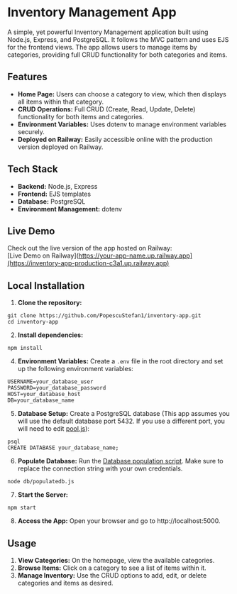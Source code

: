 # Inventory Management App

A simple, yet powerful Inventory Management application built using Node.js, Express, and PostgreSQL. It follows the MVC pattern and uses EJS for the frontend views. The app allows users to manage items by categories, providing full CRUD functionality for both categories and items.

## Features
- **Home Page:** Users can choose a category to view, which then displays all items within that category.
- **CRUD Operations:** Full CRUD (Create, Read, Update, Delete) functionality for both items and categories.
- **Environment Variables:** Uses dotenv to manage environment variables securely.
- **Deployed on Railway:** Easily accessible online with the production version deployed on Railway.

## Tech Stack
- **Backend:** Node.js, Express
- **Frontend:** EJS templates
- **Database:** PostgreSQL
- **Environment Management:** dotenv

## Live Demo

Check out the live version of the app hosted on Railway:  
[Live Demo on Railway](https://your-app-name.up.railway.app](https://inventory-app-production-c3a1.up.railway.app)

## Local Installation
1. **Clone the repository:**
```
git clone https://github.com/PopescuStefan1/inventory-app.git
cd inventory-app
```
2. **Install dependencies:**
```
npm install
```
4. **Environment Variables:** Create a ```.env``` file in the root directory and set up the following environment variables:
```
USERNAME=your_database_user
PASSWORD=your_database_password
HOST=your_database_host
DB=your_database_name
```
5. **Database Setup:** Create a PostgreSQL database (This app assumes you will use the default database port 5432. If you use a different port, you will need to edit [pool.js](db/pool.js)):
```
psql
CREATE DATABASE your_database_name;
```
6. **Populate Database:** Run the [Database population script](db/populatedb.js). Make sure to replace the connection string with your own credentials.
```
node db/populatedb.js
```
7. **Start the Server:**
```
npm start
```
8. **Access the App:** Open your browser and go to http://localhost:5000.

## Usage
1. **View Categories:** On the homepage, view the available categories.
2. **Browse Items:** Click on a category to see a list of items within it.
3. **Manage Inventory:** Use the CRUD options to add, edit, or delete categories and items as desired.
